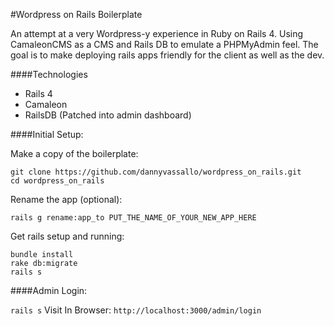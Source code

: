 #Wordpress on Rails Boilerplate

An attempt at a very Wordpress-y experience in Ruby on Rails 4.
Using CamaleonCMS as a CMS and Rails DB to emulate a PHPMyAdmin feel.
The goal is to make deploying rails apps friendly for the client as well as the dev.

####Technologies

* Rails 4
* Camaleon
* RailsDB (Patched into admin dashboard)

####Initial Setup:

Make a copy of the boilerplate:

```
git clone https://github.com/dannyvassallo/wordpress_on_rails.git
cd wordpress_on_rails
```

Rename the app (optional):

```
rails g rename:app_to PUT_THE_NAME_OF_YOUR_NEW_APP_HERE
```

Get rails setup and running:

```
bundle install
rake db:migrate
rails s
```

####Admin Login:

`rails s`
Visit In Browser: `http://localhost:3000/admin/login`
